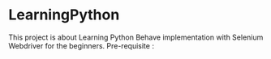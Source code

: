 # LearningPython
This project is about Learning Python Behave implementation with Selenium Webdriver for the beginners.
Pre-requisite : 
